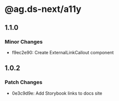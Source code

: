 # @ag.ds-next/a11y

## 1.1.0

### Minor Changes

- f9ec2e90: Create ExternalLinkCallout component

## 1.0.2

### Patch Changes

- 0e3c9d9e: Add Storybook links to docs site
